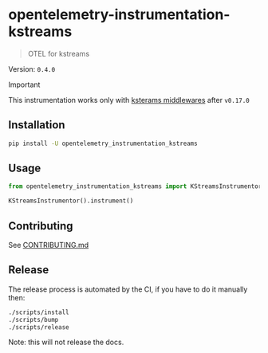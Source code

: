 # opentelemetry-instrumentation-kstreams

> OTEL for kstreams

Version: `0.4.0`

> [!IMPORTANT]
> This instrumentation works only with [ksterams middlewares](https://kpn.github.io/kstreams/middleware/) after `v0.17.0`

## Installation

```sh
pip install -U opentelemetry_instrumentation_kstreams
```

## Usage

```python
from opentelemetry_instrumentation_kstreams import KStreamsInstrumentor

KStreamsInstrumentor().instrument()
```

## Contributing

See [CONTRIBUTING.md](./CONTRIBUTING.md)

## Release

The release process is automated by the CI, if you have to do it manually then:

```sh
./scripts/install
./scripts/bump
./scripts/release
```

Note: this will not release the docs.
